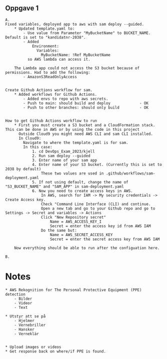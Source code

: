 ## Oppgave 1
    A.
    Fixed variables, deployed app to aws with sam deploy --guided.
        * Updated template.yaml to:
            - Use value from Parameter "MyBucketName" to BUCKET_NAME. Default is set to "kandidatnr-2038".
            - Added 
                Environment:
                  Variables:
                    MyBucketName: !Ref MyBucketName
              so AWS lambda can access it.

        The Lambda app could not access the S3 bucket because of permissions. Had to add the following:
            - AmazonS3ReadOnlyAccess

        
    Create Github Actions workflow for sam.
        * Added workflows for Github Actions.
            - Added envs to repo with aws secrets.
            - Push to main: should build and deploy             - OK
            - Push to other branches: should only build         - OK


    How to get Github Actions workflow to run
        * First you must create a S3 bucket and a CloudFormation stack. This can be done in AWS or by using the code in this project
          Outside Cloud9 you might need AWS CLI and sam CLI installed.
          In Cloud9:
            Navigate to where the template.yaml is for sam.
            In this case:
                1. cd DevOps_Exam_2023/kjell
                2. Run sam deploy --guided
                3. Enter name of your sam app
                4. Enter name of your S3 bucket. (Currently this is set to 2038 by default)
                    These two values are used in .github/workflows/sam-deployment.yaml
                5. If not using default, change the name of "S3_BUCKET_NAME" and "SAM_APP" in sam-deployment.yaml
                6. Now you need to create access keys in AWS.
                    In AWS, search for IAM -> My security credentials -> Create Access key.
                    Check "Command Line Interface (CLI) and continue.
                    Open a new tab and go to your Github repo and go to Settings -> Secret and variables -> Actions
                    Click "New Repository secret"
                        Name = AWS_ACCESS_KEY_I
                        Secret = enter the access key id from AWS IAM
                    Do the same but:
                        Name = AWS_SECRET_ACCESS_KEY
                        Secret = enter the secret access key from AWS IAM
        
        Now everything should be able to run after the configuation here.
                    
    B.
    









# Notes
    * AWS Rekognition for The Personal Protective Equipment (PPE) detection
        - Bilder
        - Videor
        - Text

    * Utstyr att se på
        - Hjelmer
        - Vernebriller
        - Hansker
        - Verneklär


    * Upload images or videos
    * Get response back on where/if PPE is found.